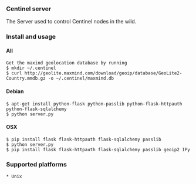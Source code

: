 ### Centinel server

The Server used to control Centinel nodes in the wild.

### Install and usage
#### All
    Get the maxind geolocation database by running 
	$ mkdir ~/.centinel
    $ curl http://geolite.maxmind.com/download/geoip/database/GeoLite2-Country.mmdb.gz -o ~/.centinel/maxmind.db

#### Debian
    $ apt-get install python-flask python-passlib python-flask-httpauth python-flask-sqlalchemy
    $ python server.py

#### OSX
    $ pip install flask flask-httpauth flask-sqlalchemy passlib
    $ python server.py
	$ pip install flask flask-httpauth flask-sqlalchemy passlib geoip2 IPy

### Supported platforms
    * Unix
